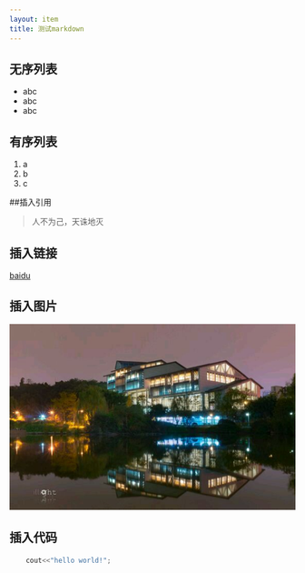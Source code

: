 ```yaml
---
layout: item
title: 测试markdown
---
```


## 无序列表
- abc
- abc
- abc


## 有序列表

1. a
2. b
3. c

##插入引用

> 人不为己，天诛地灭

## 插入链接
[baidu](https://www.baidu.com)

## 插入图片
![zhongshan](/img/lib.jpg)

## 插入代码
```c++ 
	cout<<"hello world!";
```
>
